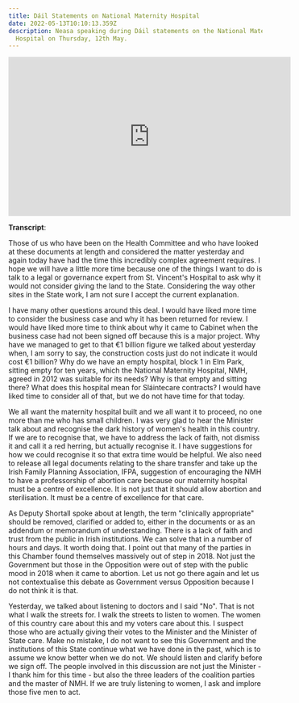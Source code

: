 ```yaml
---
title: Dáil Statements on National Maternity Hospital
date: 2022-05-13T10:10:13.359Z
description: Neasa speaking during Dáil statements on the National Maternity
  Hospital on Thursday, 12th May.
---
```

<iframe width="560" height="315" src="https://www.youtube.com/embed/r6Z6UGLMkr0" title="YouTube video player" frameborder="0" allow="accelerometer; autoplay; clipboard-write; encrypted-media; gyroscope; picture-in-picture" allowfullscreen></iframe>

**Transcript**:

Those of us who have been on the Health Committee and who have looked at these documents at length and considered the matter yesterday and again today have had the time this incredibly complex agreement requires. I hope we will have a little more time because one of the things I want to do is talk to a legal or governance expert from St. Vincent's Hospital to ask why it would not consider giving the land to the State. Considering the way other sites in the State work, I am not sure I accept the current explanation.

I have many other questions around this deal. I would have liked more time to consider the business case and why it has been returned for review. I would have liked more time to think about why it came to Cabinet when the business case had not been signed off because this is a major project. Why have we managed to get to that €1 billion figure we talked about yesterday when, I am sorry to say, the construction costs just do not indicate it would cost €1 billion? Why do we have an empty hospital, block 1 in Elm Park, sitting empty for ten years, which the National Maternity Hospital, NMH, agreed in 2012 was suitable for its needs? Why is that empty and sitting there? What does this hospital mean for Sláintecare contracts? I would have liked time to consider all of that, but we do not have time for that today.

We all want the maternity hospital built and we all want it to proceed, no one more than me who has small children. I was very glad to hear the Minister talk about and recognise the dark history of women's health in this country. If we are to recognise that, we have to address the lack of faith, not dismiss it and call it a red herring, but actually recognise it. I have suggestions for how we could recognise it so that extra time would be helpful. We also need to release all legal documents relating to the share transfer and take up the Irish Family Planning Association, IFPA, suggestion of encouraging the NMH to have a professorship of abortion care because our maternity hospital must be a centre of excellence. It is not just that it should allow abortion and sterilisation. It must be a centre of excellence for that care.

As Deputy Shortall spoke about at length, the term "clinically appropriate" should be removed, clarified or added to, either in the documents or as an addendum or memorandum of understanding. There is a lack of faith and trust from the public in Irish institutions. We can solve that in a number of hours and days. It worth doing that. I point out that many of the parties in this Chamber found themselves massively out of step in 2018. Not just the Government but those in the Opposition were out of step with the public mood in 2018 when it came to abortion. Let us not go there again and let us not contextualise this debate as Government versus Opposition because I do not think it is that.

Yesterday, we talked about listening to doctors and I said "No". That is not what I walk the streets for. I walk the streets to listen to women. The women of this country care about this and my voters care about this. I suspect those who are actually giving their votes to the Minister and the Minister of State care. Make no mistake, I do not want to see this Government and the institutions of this State continue what we have done in the past, which is to assume we know better when we do not. We should listen and clarify before we sign off. The people involved in this discussion are not just the Minister - I thank him for this time - but also the three leaders of the coalition parties and the master of NMH. If we are truly listening to women, I ask and implore those five men to act.